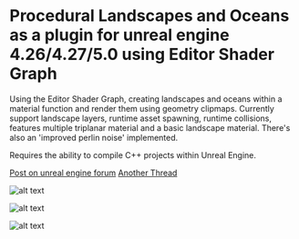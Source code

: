# Procedural Landscapes and Oceans as a plugin for unreal engine 4.26/4.27/5.0 using Editor Shader Graph

Using the Editor Shader Graph, creating landscapes and oceans within a material function and render them using geometry clipmaps.
Currently support landscape layers, runtime asset spawning, runtime collisions, features multiple triplanar material and a basic landscape material.
There's also an 'improved perlin noise' implemented.

Requires the ability to compile C++ projects within Unreal Engine.

[Post on unreal engine forum](https://forums.unrealengine.com/t/procedural-landscape-from-shader-graph-w-geometry-clipmaps-bp-c-download/247694)
[Another Thread](https://forums.unrealengine.com/t/procedural-landscape-from-shader-graph-editor-plugin-download-4-26-4-27-5-0/250977)


![alt text](https://i.imgur.com/dc9CRfh.jpg)

![alt text](https://i.imgur.com/Wur1dT5.jpg)

![alt text](https://i.imgur.com/5HWNwZv.jpg)
